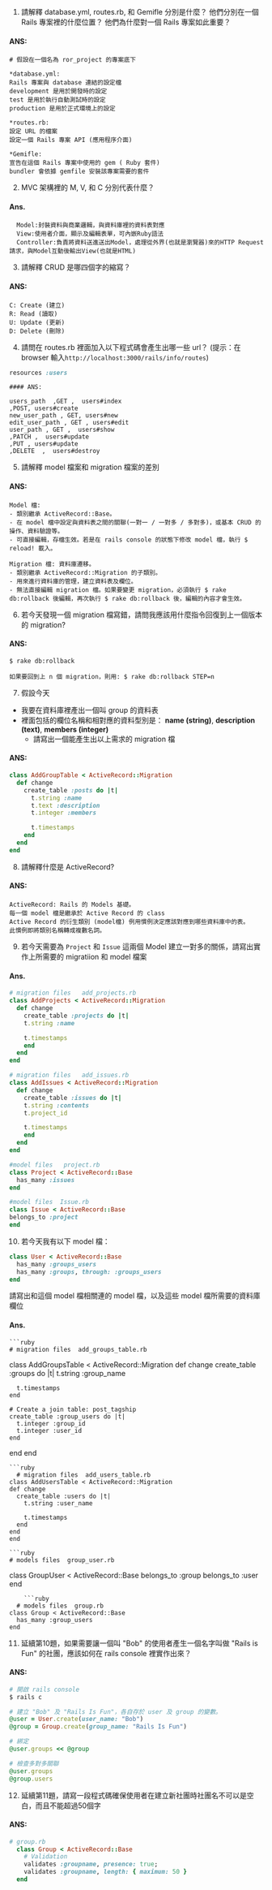 1. 請解釋 database.yml, routes.rb, 和 Gemifle 分別是什麼？ 他們分別在一個 Rails 專案裡的什麼位置？ 他們為什麼對一個 Rails 專案如此重要？
  #### ANS:
  ```
  # 假設在一個名為 ror_project 的專案底下

*database.yml: 
Rails 專案與 database 連結的設定檔
development 是用於開發時的設定
test 是用於執行自動測試時的設定
production 是用於正式環境上的設定

*routes.rb:
設定 URL 的檔案
設定一個 Rails 專案 API (應用程序介面) 

*Gemifle:
宣告在這個 Rails 專案中使用的 gem ( Ruby 套件)
bundler 會依據 gemfile 安裝該專案需要的套件
  ```
2. MVC 架構裡的 M, V, 和 C 分別代表什麼？ 
  #### Ans.
  ```
    Model:封裝資料與商業邏輯，與資料庫裡的資料表對應
    View:使用者介面，顯示及編輯表單，可內嵌Ruby語法
    Controller:負責將資料送進送出Model，處理從外界(也就是瀏覽器)來的HTTP Request請求，與Model互動後輸出View(也就是HTML) 
  ```
3. 請解釋 CRUD 是哪四個字的縮寫？  
  #### ANS:
  ```
  C: Create (建立)
  R: Read (讀取)
  U: Update (更新)
  D: Delete (刪除)
  ```
4. 請問在 routes.rb 裡面加入以下程式碼會產生出哪一些 url？ (提示：在 browser 輸入```http://localhost:3000/rails/info/routes```)
  ```ruby
  resources :users
  ```
    #### ANS:
  ```
users_path  ,GET ,  users#index
,POST, users#create
new_user_path , GET, users#new
edit_user_path , GET , users#edit
user_path , GET ,  users#show
,PATCH ,  users#update
,PUT , users#update
,DELETE  ,  users#destroy
  ```
5. 請解釋 model 檔案和 migration 檔案的差別
  #### ANS:
  ```
  Model 檔: 
  - 類別繼承 ActiveRecord::Base。
  - 在 model 檔中設定與資料表之間的關聯(一對一 / 一對多 / 多對多)，或基本 CRUD 的操作、資料驗證等。
  - 可直接編輯，存檔生效。若是在 rails console 的狀態下修改 model 檔，執行 $ reload! 載入。

  Migration 檔: 資料庫遷移。
  - 類別繼承 ActiveRecord::Migration 的子類別。
  - 用來進行資料庫的管理，建立資料表及欄位。
  - 無法直接編輯 migration 檔。如果要變更 migration，必須執行 $ rake db:rollback 後編輯，再次執行 $ rake db:rollback 後，編輯的內容才會生效。
  ```
6. 若今天發現一個 migration 檔寫錯，請問我應該用什麼指令回復到上一個版本的 migration? 
  #### ANS: 
  ```
  $ rake db:rollback

  如果要回到上 n 個 migration，則用: $ rake db:rollback STEP=n
  ```
7. 假設今天
  * 我要在資料庫裡產出一個叫 group 的資料表
  * 裡面包括的欄位名稱和相對應的資料型別是： 
    **name (string)**,
    **description (text)**,
    **members (integer)**
    * 請寫出一個能產生出以上需求的 migration 檔
  #### ANS: 
  ```ruby
  class AddGroupTable < ActiveRecord::Migration
    def change
      create_table :posts do |t|
        t.string :name
        t.text :description
        t.integer :members

        t.timestamps
      end
    end
  end
  ```
8. 請解釋什麼是 ActiveRecord? 
  #### ANS: 
  ```
  ActiveRecord: Rails 的 Models 基礎。
  每一個 model 檔是繼承於 Active Record 的 class  
  Active Record 的衍生類別 (model檔) 例用慣例決定應該對應到哪些資料庫中的表。
  此慣例即將類別名稱轉成複數名詞。
  ```
9. 若今天需要為 ```Project``` 和 ```Issue``` 這兩個 Model 建立一對多的關係，請寫出實作上所需要的 migratiion 和 model 檔案 
  #### Ans.  
  ```ruby
  # migration files   add_projects.rb
  class AddProjects < ActiveRecord::Migration
    def change
      create_table :projects do |t|
      t.string :name            

      t.timestamps
      end
    end
  end
  ``` 
  ```ruby
  # migration files   add_issues.rb
  class AddIssues < ActiveRecord::Migration
    def change
      create_table :issues do |t|
      t.string :contents
      t.project_id            

      t.timestamps
      end
    end
  end
  ```  
  ```ruby
  #model files   project.rb
  class Project < ActiveRecord::Base
    has_many :issues  
  end
  ```
  ```ruby
  #model files  Issue.rb
 class Issue < ActiveRecord::Base
  belongs_to :project
end
  ```    
10. 若今天我有以下 model 檔：

  ```ruby
  class User < ActiveRecord::Base
    has_many :groups_users
    has_many :groups, through: :groups_users 
  end
  ```
  請寫出和這個 model 檔相關連的 model 檔，以及這些 model 檔所需要的資料庫欄位
  #### Ans.  
    ```ruby
    # migration files  add_groups_table.rb
class AddGroupsTable < ActiveRecord::Migration
  def change
    create_table :groups do |t|
      t.string :group_name

      t.timestamps
    end

    # Create a join table: post_tagship
    create_table :group_users do |t|
      t.integer :group_id
      t.integer :user_id
    end
  end
end
  ```
  ```ruby
    # migration files  add_users_table.rb
class AddUsersTable < ActiveRecord::Migration
  def change
    create_table :users do |t|
      t.string :user_name
      
      t.timestamps
    end
  end
end
  ```
    ```ruby
    # models files  group_user.rb
  class GroupUser < ActiveRecord::Base
    belongs_to :group
    belongs_to :user
  end
  ```
      ```ruby
    # models files  group.rb
  class Group < ActiveRecord::Base
    has_many :group_users
  end
  ```
11. 延續第10題，如果需要讓一個叫 "Bob" 的使用者產生一個名字叫做 "Rails is Fun" 的社團，應該如何在 rails console 裡實作出來？
#### ANS:
  ```ruby
  # 開啟 rails console
  $ rails c

  # 建立 "Bob" 及 "Rails Is Fun"，各自存於 user 及 group 的變數。 
  @user = User.create(user_name: "Bob")
  @group = Group.create(group_name: "Rails Is Fun")
  
  # 綁定
  @user.groups << @group

  # 檢查多對多關聯
  @user.groups
  @group.users
  ```
12. 延續第11題，請寫一段程式碼確保使用者在建立新社團時社團名不可以是空白，而且不能超過50個字
  #### ANS:
  ```ruby
  # group.rb
    class Group < ActiveRecord::Base        
      # Validation
      validates :groupname, presence: true;
      validates :groupname, length: { maximum: 50 }
    end
  ```